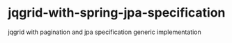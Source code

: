 # jqgrid-with-spring-jpa-specification
jqgrid with pagination and jpa specification generic implementation 
